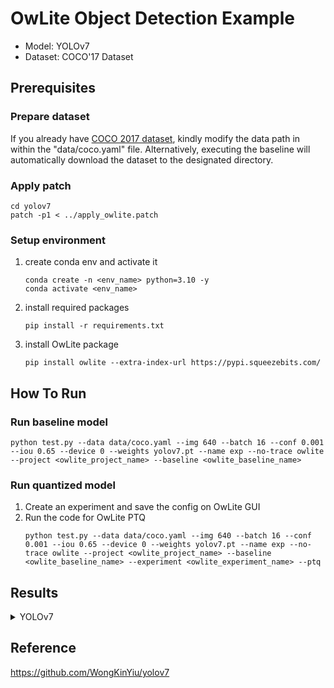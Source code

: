 # OwLite Object Detection Example 
- Model: YOLOv7
- Dataset: COCO'17 Dataset

## Prerequisites

### Prepare dataset
If you already have [COCO 2017 dataset](http://cocodataset.org), kindly modify the data path in within the "data/coco.yaml" file. Alternatively, executing the baseline will automatically download the dataset to the designated directory.

### Apply patch
```
cd yolov7
patch -p1 < ../apply_owlite.patch
```

### Setup environment
1. create conda env and activate it
    ```
    conda create -n <env_name> python=3.10 -y
    conda activate <env_name>
    ```
2. install required packages
    ```
    pip install -r requirements.txt
    ```
3. install OwLite package
    ```
    pip install owlite --extra-index-url https://pypi.squeezebits.com/
    ```


## How To Run

### Run baseline model
```
python test.py --data data/coco.yaml --img 640 --batch 16 --conf 0.001 --iou 0.65 --device 0 --weights yolov7.pt --name exp --no-trace owlite --project <owlite_project_name> --baseline <owlite_baseline_name>
```

### Run quantized model
1. Create an experiment and save the config on OwLite GUI
2. Run the code for OwLite PTQ 
    ```
    python test.py --data data/coco.yaml --img 640 --batch 16 --conf 0.001 --iou 0.65 --device 0 --weights yolov7.pt --name exp --no-trace owlite --project <owlite_project_name> --baseline <owlite_baseline_name> --experiment <owlite_experiment_name> --ptq
    ```

## Results

<details>
<summary>YOLOv7</summary>

### Configuration

#### Quantization Configuration

- Apply OwLite Recommended Config with the following calibration method
  - PTQ calibration: MSE
    
### Accuracy and Latency Results
TensorRT Evaluation GPU: A6000

| Quantization    | Input Size        | mAP 0.50~0.95 (%) | mAP 0.50 (%) | GPU Latency (ms) | 
| --------------- |:-----------------:|:-----------------:|:------------:|:----------------:|
| FP16 TensorRT   | (16, 3, 640, 640) | 50.9              | 69.4         | 27.38            |
| OwLite INT8 PTQ | (16, 3, 640, 640) | 50.6              | 69.2         | 14.36            |
| INT8 TensorRT   | (16, 3, 640, 640) | 38.9              | 59.5         | 15.74            |

- The INT8 TensorRT engine was built by applying FP16 and INT8 flags using [Polygraphy](https://github.com/NVIDIA/TensorRT/tree/main/tools/Polygraphy), as further explained in [TRT Developer Guide](https://docs.nvidia.com/deeplearning/tensorrt/developer-guide).
</details>

## Reference
https://github.com/WongKinYiu/yolov7

